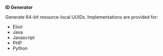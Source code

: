 **ID Generator**

Generate 64-bit resource-local UUIDs.
Implementations are provided for:
- Elixir
- Java
- Javascript
- PHP
- Python